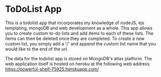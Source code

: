 # ToDoList App

This is a todolist app that incorporates my knowledge of nodeJS, ejs templating, mongoDB and web development as a whole. This app allows you to create custom to-do lists and add items to each of these lists. The items can then be deleted once they are completed. To create a new custom list, you simply add a '/' and append the custom list name that you would like to the end of the url.

The data for the todolist app is stored on MongoDB's atlas platform. The web application itself is hosted on heroku at the following web address: https://powerful-shelf-75925.herokuapp.com/
